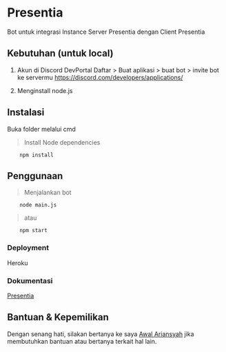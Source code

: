 # Presentia
Bot untuk integrasi Instance Server Presentia dengan Client Presentia

## Kebutuhan (untuk local)
1. Akun di Discord DevPortal
   Daftar > Buat aplikasi > buat bot > invite bot ke servermu
   https://discord.com/developers/applications/

2. Menginstall node.js

## Instalasi

Buka folder melalui cmd

> Install Node dependencies

        npm install

## Penggunaan

> Menjalankan bot

        node main.js
        
> atau

        npm start

### Deployment
Heroku

### Dokumentasi

[Presentia](http://presentia.stmikkomputama.ac.id/)

## Bantuan & Kepemilikan

Dengan senang hati, silakan bertanya ke saya [Awal Ariansyah](awalariansyah@gmail.com) jika membutuhkan bantuan atau bertanya terkait hal lain.

